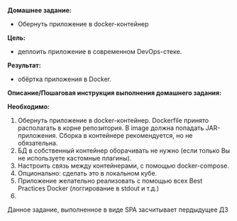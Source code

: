 <b>Домашнее задание:</b> 
- Обернуть приложение в docker-контейнер

<b>Цель:</b>
- деплоить приложение в современном DevOps-стеке.

<b>Результат:</b>
- обёртка приложения в Docker.


<b>Описание/Пошаговая инструкция выполнения домашнего задания:</b>

<b>Необходимо:</b>
1. Обернуть приложение в docker-контейнер. Dockerfile принято располагать в корне репозитория. В image должна попадать JAR-приложения. Сборка в контейнере рекомендуется, но не обязательна.
2. БД в собственный контейнер оборачивать не нужно (если только Вы не используете кастомные плагины).
3. Настроить связь между контейнерами, с помощью docker-compose.
4. Опционально: сделать это в локальном кубе.
5. Приложение желательно реализовать с помощью всех Best Practices Docker (логгирование в stdout и т.д.)
6. 
Данное задание, выполненное в виде SPA засчитывает пердыдущее ДЗ